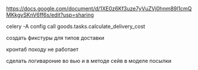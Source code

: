 https://docs.google.com/document/d/1XE0z6Kf3uze7yVuZVj0hnm89l1cmQMKkgySKnV6ff6s/edit?usp=sharing

celery -A config call goods.tasks.calculate_delivery_cost


создать фикстуры для типов доставки


кронтаб походу не работает


сделать логивароние во вью и в методе сейв в моделе посылки